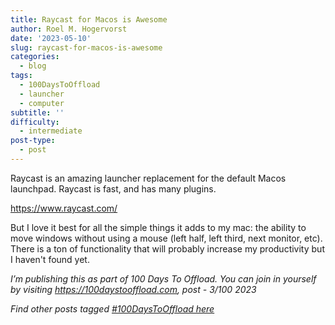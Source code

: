 ```yaml
---
title: Raycast for Macos is Awesome
author: Roel M. Hogervorst
date: '2023-05-10'
slug: raycast-for-macos-is-awesome
categories:
  - blog
tags:
  - 100DaysToOffload
  - launcher
  - computer
subtitle: ''
difficulty:
  - intermediate
post-type:
  - post
---
```


Raycast is an amazing launcher replacement for the default Macos launchpad. Raycast is fast, and has many plugins. 


<https://www.raycast.com/>

But I love it best for all the simple things it adds to my mac:
the ability to move windows without using a mouse (left half, left third, next monitor, etc). There is a ton of functionality that will probably increase my productivity but I haven't found yet. 


*I’m publishing this as part of 100 Days To Offload. You can join in yourself by visiting https://100daystooffload.com, post - 3/100 2023*

*Find other posts tagged  [#100DaysToOffload here](https://notes.rmhogervorst.nl/tags/100DaysToOffload/)*
